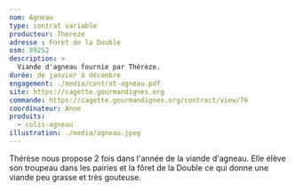 ```yaml
---
nom: Agneau
type: contrat variable
producteur: Thereze
adresse : Foret de la Double
osm: 89252
description: >
  Viande d'agneau fournie par Thérèze.
durée: de janvier à décembre
engagement: ./media/contrat-agneau.pdf
site: https://cagette.gourmandignes.org
commande: https://cagette.gourmandignes.org/contract/view/76
coordinateur: Anne
produits:
  - colis-agneau
illustration: ./media/agneau.jpeg
---
```


Thérèse nous propose 2 fois dans l'année de la viande d'agneau. Elle élève son troupeau dans les pairies et la fôret de la Double ce qui donne une viande peu grasse et très gouteuse.